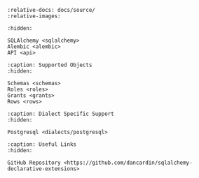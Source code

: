 ```{include} ../../README.md
:relative-docs: docs/source/
:relative-images:
```

```{toctree}
:hidden:

SQLAlchemy <sqlalchemy>
Alembic <alembic>
API <api>
```

```{toctree}
:caption: Supported Objects
:hidden:

Schemas <schemas>
Roles <roles>
Grants <grants>
Rows <rows>
```

```{toctree}
:caption: Dialect Specific Support
:hidden:

Postgresql <dialects/postgresql>
```

```{toctree}
:caption: Useful Links
:hidden:

GitHub Repository <https://github.com/dancardin/sqlalchemy-declarative-extensions>
```
